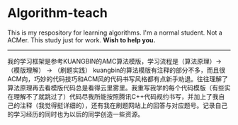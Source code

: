 # Algorithm-teach

This is my respository for learning algorithms.
I'm a normal student. Not a ACMer.
This study just for work.
**Wish to help you.**

-----
我的学习框架是参考KUANGBIN的AMC算法模版，学习流程是（算法原理）-> （模版理解） -> （刷题实践）
kuangbin的算法模版有注释的部分不多，而且很ACM向，巧妙的代码技巧和ACM风的代码书写风格都有点新手劝退。往往理解了算法原理再去看模版代码总是看得云里雾里。我重写我学的每个代码模版（有些实在理解不了就跳过了）代码尽我所能按照腾讯C++代码规约书写，并加上了我自己的注释（我觉得挺详细的），还有我在刷题网站上的回答与对应题号。记录自己的学习经历的同时也为以后的同学创造一些资源。
